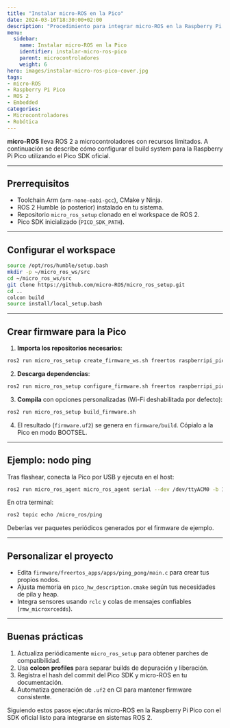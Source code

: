 ```yaml
---
title: "Instalar micro-ROS en la Pico"
date: 2024-03-16T18:30:00+02:00
description: "Procedimiento para integrar micro-ROS en la Raspberry Pi Pico usando el Pico SDK y colcon."
menu:
  sidebar:
    name: Instalar micro-ROS en la Pico
    identifier: instalar-micro-ros-pico
    parent: microcontroladores
    weight: 6
hero: images/instalar-micro-ros-pico-cover.jpg
tags:
- micro-ROS
- Raspberry Pi Pico
- ROS 2
- Embedded
categories:
- Microcontroladores
- Robótica
---
```


**micro-ROS** lleva ROS 2 a microcontroladores con recursos limitados. A continuación se describe cómo configurar el build system para la Raspberry Pi Pico utilizando el Pico SDK oficial.

---

## Prerrequisitos

- Toolchain Arm (`arm-none-eabi-gcc`), CMake y Ninja.
- ROS 2 Humble (o posterior) instalado en tu sistema.
- Repositorio `micro_ros_setup` clonado en el workspace de ROS 2.
- Pico SDK inicializado (`PICO_SDK_PATH`).

---

## Configurar el workspace

```bash
source /opt/ros/humble/setup.bash
mkdir -p ~/micro_ros_ws/src
cd ~/micro_ros_ws/src
git clone https://github.com/micro-ROS/micro_ros_setup.git
cd ..
colcon build
source install/local_setup.bash
```

---

## Crear firmware para la Pico

1. **Importa los repositorios necesarios**:

```bash
ros2 run micro_ros_setup create_firmware_ws.sh freertos raspberripi_pico
```

2. **Descarga dependencias**:

```bash
ros2 run micro_ros_setup configure_firmware.sh freertos raspberripi_pico
```

3. **Compila** con opciones personalizadas (Wi-Fi deshabilitada por defecto):

```bash
ros2 run micro_ros_setup build_firmware.sh
```

4. El resultado (`firmware.uf2`) se genera en `firmware/build`. Cópialo a la Pico en modo BOOTSEL.

---

## Ejemplo: nodo ping

Tras flashear, conecta la Pico por USB y ejecuta en el host:

```bash
ros2 run micro_ros_agent micro_ros_agent serial --dev /dev/ttyACM0 -b 115200
```

En otra terminal:

```bash
ros2 topic echo /micro_ros/ping
```

Deberías ver paquetes periódicos generados por el firmware de ejemplo.

---

## Personalizar el proyecto

- Edita `firmware/freertos_apps/apps/ping_pong/main.c` para crear tus propios nodos.
- Ajusta memoria en `pico_hw_description.cmake` según tus necesidades de pila y heap.
- Integra sensores usando `rclc` y colas de mensajes confiables (`rmw_microxrcedds`).

---

## Buenas prácticas

1. Actualiza periódicamente `micro_ros_setup` para obtener parches de compatibilidad.
2. Usa **colcon profiles** para separar builds de depuración y liberación.
3. Registra el hash del commit del Pico SDK y micro-ROS en tu documentación.
4. Automatiza generación de `.uf2` en CI para mantener firmware consistente.

Siguiendo estos pasos ejecutarás micro-ROS en la Raspberry Pi Pico con el SDK oficial listo para integrarse en sistemas ROS 2.
